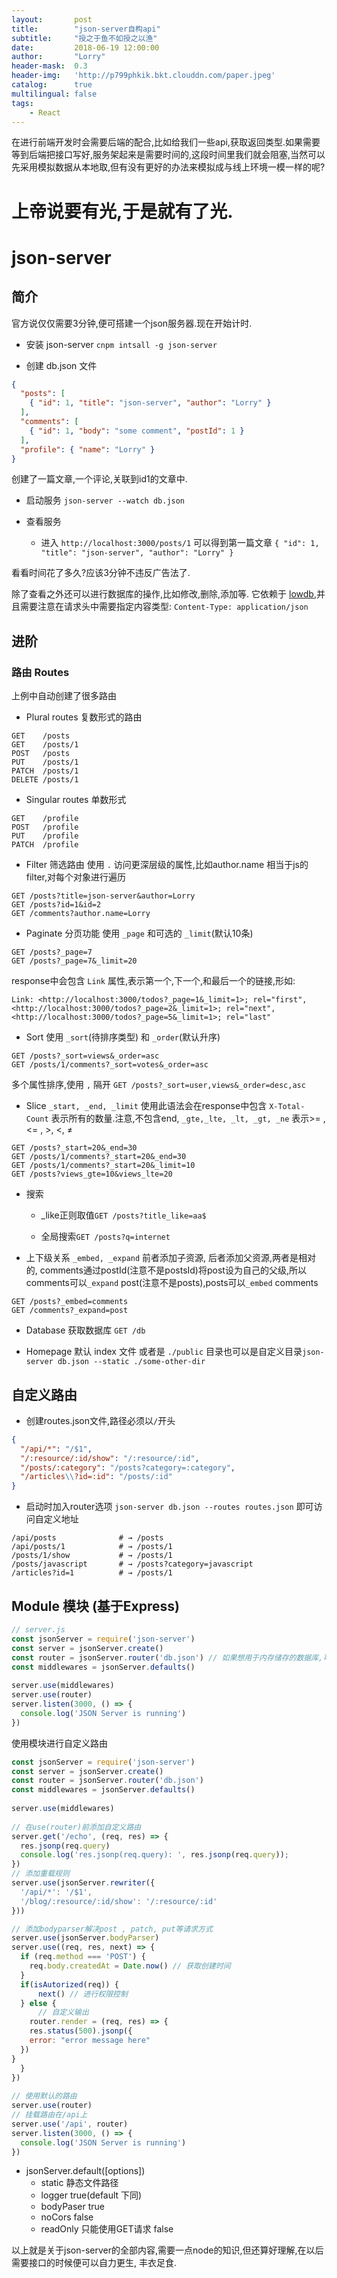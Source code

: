 ```yaml
---
layout:       post
title:        "json-server自构api"
subtitle:     "授之于鱼不如授之以渔"
date:         2018-06-19 12:00:00
author:       "Lorry"
header-mask:  0.3
header-img:   'http://p799phkik.bkt.clouddn.com/paper.jpeg'
catalog:      true
multilingual: false
tags:
    - React
---
```


在进行前端开发时会需要后端的配合,比如给我们一些api,获取返回类型.如果需要等到后端把接口写好,服务架起来是需要时间的,这段时间里我们就会阻塞,当然可以先采用模拟数据从本地取,但有没有更好的办法来模拟成与线上环境一模一样的呢?

# 上帝说要有光,于是就有了光.

# json-server

## 简介

官方说仅仅需要3分钟,便可搭建一个json服务器.现在开始计时.

- 安装 json-server
    `cnpm intsall -g json-server`

- 创建 db.json 文件
```json
{
  "posts": [
    { "id": 1, "title": "json-server", "author": "Lorry" }
  ],
  "comments": [
    { "id": 1, "body": "some comment", "postId": 1 }
  ],
  "profile": { "name": "Lorry" }
}
```

创建了一篇文章,一个评论,关联到id1的文章中.

- 启动服务
    `json-server --watch db.json`
    
- 查看服务
    - 进入 `http://localhost:3000/posts/1` 可以得到第一篇文章 `{ "id": 1, "title": "json-server", "author": "Lorry" }`

看看时间花了多久?应该3分钟不违反广告法了.

除了查看之外还可以进行数据库的操作,比如修改,删除,添加等. 它依赖于 [lowdb](https://github.com/typicode/lowdb),并且需要注意在请求头中需要指定内容类型: `Content-Type: application/json`

## 进阶

### 路由 Routes

上例中自动创建了很多路由

- Plural routes 复数形式的路由

```
GET    /posts
GET    /posts/1
POST   /posts
PUT    /posts/1
PATCH  /posts/1
DELETE /posts/1
```

- Singular routes 单数形式
```
GET    /profile
POST   /profile
PUT    /profile
PATCH  /profile
```

- Filter 筛选路由 使用 `.` 访问更深层级的属性,比如author.name 相当于js的filter,对每个对象进行遍历
```
GET /posts?title=json-server&author=Lorry
GET /posts?id=1&id=2
GET /comments?author.name=Lorry
```

- Paginate 分页功能 使用 `_page` 和可选的 `_limit`(默认10条)

```
GET /posts?_page=7
GET /posts?_page=7&_limit=20
```

response中会包含 `Link` 属性,表示第一个,下一个,和最后一个的链接,形如:
```
Link: <http://localhost:3000/todos?_page=1&_limit=1>; rel="first", <http://localhost:3000/todos?_page=2&_limit=1>; rel="next", <http://localhost:3000/todos?_page=5&_limit=1>; rel="last"
```

- Sort 使用 `_sort`(待排序类型) 和 `_order`(默认升序)

```
GET /posts?_sort=views&_order=asc
GET /posts/1/comments?_sort=votes&_order=asc
```
多个属性排序,使用 `,` 隔开
```GET /posts?_sort=user,views&_order=desc,asc```

- Slice `_start, _end, _limit` 使用此语法会在response中包含 `X-Total-Count` 表示所有的数量.注意,不包含end, `_gte,_lte, _lt, _gt, _ne` 表示>= , <= , >, <, ≠

```
GET /posts?_start=20&_end=30
GET /posts/1/comments?_start=20&_end=30
GET /posts/1/comments?_start=20&_limit=10
GET /posts?views_gte=10&views_lte=20
```

- 搜索

    - _like正则取值`GET /posts?title_like=aa$`

    - 全局搜索`GET /posts?q=internet`

- 上下级关系 `_embed, _expand` 前者添加子资源, 后者添加父资源,两者是相对的, comments通过postId(注意不是postsId)将post设为自己的父级,所以comments可以`_expand` post(注意不是posts),posts可以`_embed` comments
```
GET /posts?_embed=comments
GET /comments?_expand=post
```

- Database 获取数据库 `GET /db`

- Homepage 默认 index 文件 或者是 `./public` 目录也可以是自定义目录`json-server db.json --static ./some-other-dir`

## 自定义路由

- 创建routes.json文件,路径必须以`/`开头

```json
{
  "/api/*": "/$1",
  "/:resource/:id/show": "/:resource/:id",
  "/posts/:category": "/posts?category=:category",
  "/articles\\?id=:id": "/posts/:id"
}
```

- 启动时加入router选项 `json-server db.json --routes routes.json` 即可访问自定义地址

```
/api/posts              # → /posts 
/api/posts/1            # → /posts/1 
/posts/1/show           # → /posts/1 
/posts/javascript       # → /posts?category=javascript 
/articles?id=1          # → /posts/1
```

## Module 模块 (基于Express)

``` js
// server.js
const jsonServer = require('json-server')
const server = jsonServer.create()
const router = jsonServer.router('db.json') // 如果想用于内存储存的数据库,可直接使用jsonServer.router()
const middlewares = jsonServer.defaults()
 
server.use(middlewares)
server.use(router)
server.listen(3000, () => {
  console.log('JSON Server is running')
})
```

使用模块进行自定义路由

```js
const jsonServer = require('json-server')
const server = jsonServer.create()
const router = jsonServer.router('db.json')
const middlewares = jsonServer.defaults()
 
server.use(middlewares)
 
// 在use(router)前添加自定义路由
server.get('/echo', (req, res) => {
  res.jsonp(req.query)
  console.log('res.jsonp(req.query): ', res.jsonp(req.query));
})
// 添加重载规则
server.use(jsonServer.rewriter({
  '/api/*': '/$1',
  '/blog/:resource/:id/show': '/:resource/:id'
}))

// 添加bodyparser解决post , patch, put等请求方式
server.use(jsonServer.bodyParser)
server.use((req, res, next) => {
  if (req.method === 'POST') {
    req.body.createdAt = Date.now() // 获取创建时间
  }
  if(isAutorized(req)) {
      next() // 进行权限控制
  } else {
      // 自定义输出
    router.render = (req, res) => {
    res.status(500).jsonp({
    error: "error message here"
  })
}
  }
})
 
// 使用默认的路由
server.use(router)
// 挂载路由在/api上
server.use('/api', router)
server.listen(3000, () => {
  console.log('JSON Server is running')
})
```

- jsonServer.default([options])
    - static      静态文件路径
    - logger      true(default 下同)
    - bodyPaser   true
    - noCors      false
    - readOnly    只能使用GET请求 false


以上就是关于json-server的全部内容,需要一点node的知识,但还算好理解,在以后需要接口的时候便可以自力更生, 丰衣足食.







